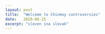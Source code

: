 ```yaml
---
layout: post
title:  "Welcome to Chinmoy controversies"
date:   2020-06-25
excerpt: "sloven ina slovak"
---
```

